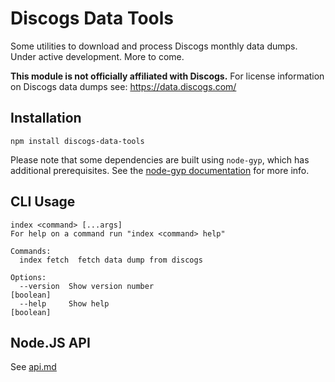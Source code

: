 # Discogs Data Tools
Some utilities to download and process Discogs monthly data dumps. Under active development.
More to come.

**This module is not officially affiliated with Discogs.** For license information on Discogs
data dumps see: https://data.discogs.com/

## Installation
```
npm install discogs-data-tools
```
Please note that some dependencies are built using `node-gyp`, which has additional prerequisites.
See the [node-gyp documentation](https://github.com/nodejs/node-gyp#Installation) for more info.


## CLI Usage

<!-- below section is automatically generated. Do not modify -->
```
index <command> [...args]
For help on a command run "index <command> help"

Commands:
  index fetch  fetch data dump from discogs

Options:
  --version  Show version number                                       [boolean]
  --help     Show help                                                 [boolean]
```

## Node.JS API
See [api.md](./api.md)